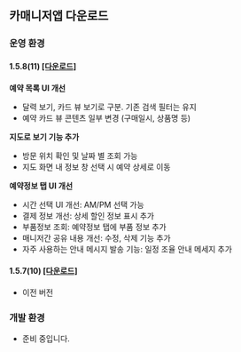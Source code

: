 ## 카매니저앱 다운로드

### 운영 환경

#### 1.5.8(11) [[다운로드]](https://public.carsuri.co.kr/apps/com.carang.carmanager-RELEASE-1.5.8(11)-20241017.apk)

**예약 목록 UI 개선**
- 달력 보기, 카드 뷰 보기로 구분. 기존 검색 필터는 유지
- 예약 카드 뷰 콘텐츠 일부 변경 (구매일시, 상품명 등)
  
**지도로 보기 기능 추가**
- 방문 위치 확인 및 날짜 별 조회 가능
- 지도 화면 내 정보 창 선택 시 예약 상세로 이동
  
**예약정보 탭 UI 개선**
- 시간 선택 UI 개선: AM/PM 선택 가능
- 결제 정보 개선: 상세 할인 정보 표시 추가
- 부품정보 조회: 예약정보 탭에 부품 정보 추가
- 매니저간 공유 내용 개선: 수정, 삭제 기능 추가
- 자주 사용하는 안내 메시지 발송 기능: 일정 조율 안내 메세지 추가

#### 1.5.7(10) [[다운로드]](https://public.carsuri.co.kr/apps/com.carang.carmanager-RELEASE-1.5.7(10)-20240805.apk)
- 이전 버전

### 개발 환경
- 준비 중입니다.

